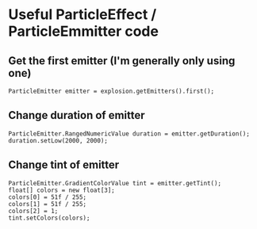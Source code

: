 # Useful ParticleEffect / ParticleEmmitter code

## Get the first emitter (I'm generally only using one)

```{java}
ParticleEmitter emitter = explosion.getEmitters().first();
```

## Change duration of emitter

```{java}
ParticleEmitter.RangedNumericValue duration = emitter.getDuration();
duration.setLow(2000, 2000);
```

## Change tint of emitter 

```{java}
ParticleEmitter.GradientColorValue tint = emitter.getTint();
float[] colors = new float[3];
colors[0] = 51f / 255;
colors[1] = 51f / 255;
colors[2] = 1;
tint.setColors(colors);
```